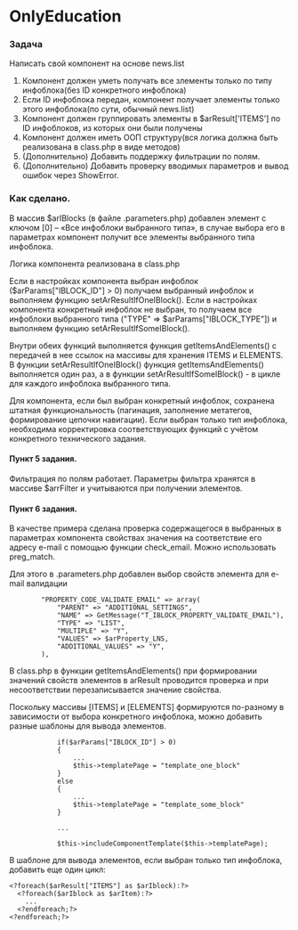 # OnlyEducation

### Задача
Написать свой компонент на основе news.list
1.	Компонент должен уметь получать все злементы только по типу инфоблока(без ID конкретного инфоблока)
2.	Если ID инфоблока передан, компонент получает элементы только этого инфоблока(по сути, обычный news.list)
3.	Компонент должен группировать элементы в $arResult['ITEMS'] по ID инфоблоков, из которых они были получены
4.	Компонент должен иметь ООП структуру(вся логика должна быть реализована в class.php в виде методов)
5.	(Дополнительно) Добавить поддержку фильтрации по полям.
6.	(Дополнительно) Добавить проверку вводимых параметров и вывод ошибок через ShowError.

### Как сделано.

В массив $arIBlocks (в файле .parameters.php) добавлен элемент с ключом [0] – «Все инфоблоки выбранного типа», в случае выбора его в параметрах компонент получит все элементы выбранного типа инфоблока.

Логика компонента реализована в class.php

Если в настройках компонента выбран инфоблок ($arParams["IBLOCK_ID"] > 0) получаем выбранный инфоблок и выполняем функцию setArResultIfOneIBlock().
Если в настройках компонента конкретный инфоблок не выбран, то получаем все инфоблоки выбранного типа ("TYPE" => $arParams["IBLOCK_TYPE"]) и выполняем функцию setArResultIfSomeIBlock().

Внутри обеих функций выполняется функция getItemsAndElements() с передачей в нее ссылок на массивы для хранения ITEMS и ELEMENTS. В функции setArResultIfOneIBlock() функция getItemsAndElements() выполняется один раз, а в функции setArResultIfSomeIBlock() - в цикле для каждого инфоблока выбранного типа.

Для компонента, если был выбран конкретный инфоблок, сохранена штатная функциональность (пагинация, заполнение метатегов, формирование цепочки навигации). Если выбран только тип инфоблока, необходима корректировка соответствующих функций с учётом конкретного технического задания.

#### Пункт 5 задания.
Фильтрация по полям работает. Параметры фильтра хранятся в массиве $arrFilter и учитываются при получении элементов.

#### Пункт 6 задания.
В качестве примера сделана проверка содержащегося в выбранных в параметрах компонента свойствах значения на соответствие его адресу e-mail с помощью функции check_email. Можно использовать preg_match.

Для этого в .parameters.php добавлен выбор свойств элемента для e-mail валидации
```
        "PROPERTY_CODE_VALIDATE_EMAIL" => array(
            "PARENT" => "ADDITIONAL_SETTINGS",
            "NAME" => GetMessage("T_IBLOCK_PROPERTY_VALIDATE_EMAIL"),
            "TYPE" => "LIST",
            "MULTIPLE" => "Y",
            "VALUES" => $arProperty_LNS,
            "ADDITIONAL_VALUES" => "Y",
        ),
```        
В class.php в функции getItemsAndElements() при формировании значений свойств элементов в arResult проводится проверка и при несоответствии перезаписывается значение свойства. 

Поскольку массивы [ITEMS] и [ELEMENTS] формируются по-разному в зависимости от выбора конкретного инфоблока, можно добавить разные шаблоны для вывода элементов.
```
            if($arParams["IBLOCK_ID"] > 0)
            {
                ...
                $this->templatePage = "template_one_block"
            }
            else
            {
                ...
                $this->templatePage = "template_some_block"
            }

            ...

            $this->includeComponentTemplate($this->templatePage);
```
В шаблоне для вывода элементов, если выбран только тип инфоблока, добавить еще один цикл:
```
<?foreach($arResult["ITEMS"] as $arIblock):?>
  <?foreach($arIblock as $arItem):?>
    ...
  <?endforeach;?>
<?endforeach;?>
```
